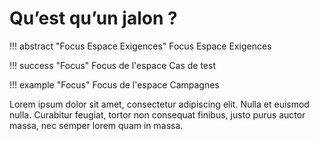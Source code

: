 # Qu’est qu’un jalon ?

!!! abstract "Focus Espace Exigences" 
	Focus Espace Exigences

!!! success "Focus" 
	Focus de l'espace Cas de test

!!! example "Focus" 
	Focus de l'espace Campagnes

Lorem ipsum dolor sit amet, consectetur adipiscing elit. Nulla et euismod nulla. Curabitur feugiat, tortor non consequat finibus, justo purus auctor massa, nec semper lorem quam in massa.


<!--stackedit_data:
eyJoaXN0b3J5IjpbLTMyMzkxOTgzMSwtODQyMDM2ODY4LDIwMz
AxNzY1NjldfQ==
-->